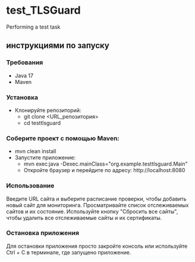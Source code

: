 # test_TLSGuard
Performing a test task
## инструкциями по запуску
### Требования
- Java 17
- Maven

### Установка
- Клонируйте репозиторий:
   * git clone <URL_репозитория>
   * cd testtlsguard
### Соберите проект с помощью Maven:
- mvn clean install
- Запустите приложение:
   * mvn exec:java -Dexec.mainClass="org.example.testtlsguard.Main"
   * Откройте браузер и перейдите по адресу: http://localhost:8080
### Использование
Введите URL сайта и выберите расписание проверки, чтобы добавить новый сайт для мониторинга.
Просматривайте список отслеживаемых сайтов и их состояние.
Используйте кнопку "Сбросить все сайты", чтобы удалить все отслеживаемые сайты и их сертификаты.
### Остановка приложения
Для остановки приложения просто закройте консоль или используйте Ctrl + C в терминале, где запущено приложение.
